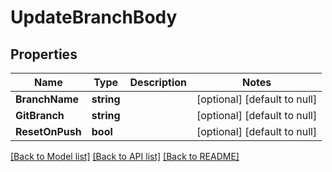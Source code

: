 # UpdateBranchBody

## Properties
Name | Type | Description | Notes
------------ | ------------- | ------------- | -------------
**BranchName** | **string** |  | [optional] [default to null]
**GitBranch** | **string** |  | [optional] [default to null]
**ResetOnPush** | **bool** |  | [optional] [default to null]

[[Back to Model list]](../README.md#documentation-for-models) [[Back to API list]](../README.md#documentation-for-api-endpoints) [[Back to README]](../README.md)

